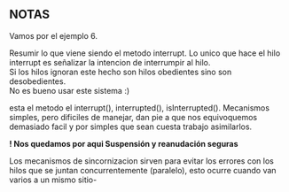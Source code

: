 ## NOTAS
Vamos por el ejemplo 6.

Resumir lo que viene siendo el metodo interrupt.
Lo unico que hace el hilo interrupt es señalizar la intencion de interrumpir al hilo.  
Si los hilos ignoran este hecho son hilos obedientes sino son desobedientes.  
No es bueno usar este sistema :)

esta el metodo  el interrupt(),  interrupted(), isInterrupted().
Mecanismos simples, pero dificiles de manejar, dan pie a que nos equivoquemos demasiado facil y por simples que sean cuesta trabajo asimilarlos.



**! Nos quedamos por aqui Suspensión y reanudación seguras**

Los mecanismos de sincornizacion sirven para evitar los errores con los hilos que se juntan concurrentemente (paralelo), esto ocurre cuando van varios a un mismo sitio-